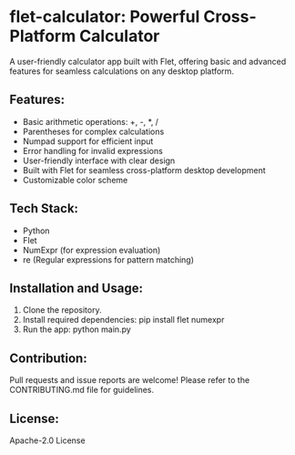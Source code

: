 # flet-calculator: Powerful Cross-Platform Calculator

A user-friendly calculator app built with Flet, offering basic and advanced features for seamless calculations on any desktop platform.

## Features:

- Basic arithmetic operations: +, -, *, /
- Parentheses for complex calculations
- Numpad support for efficient input
- Error handling for invalid expressions
- User-friendly interface with clear design
- Built with Flet for seamless cross-platform desktop development
- Customizable color scheme


## Tech Stack:

- Python
- Flet
- NumExpr (for expression evaluation)
- re (Regular expressions for pattern matching)


## Installation and Usage:

1. Clone the repository.
2. Install required dependencies: pip install flet numexpr
3. Run the app: python main.py


## Contribution:

Pull requests and issue reports are welcome! Please refer to the CONTRIBUTING.md file for guidelines.

## License:

Apache-2.0 License
